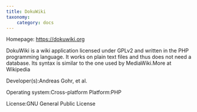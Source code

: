 ```yaml
---
title: DokuWiki
taxonomy:
    category: docs
---
```


Homepage: https://dokuwiki.org

DokuWiki is a wiki application licensed under GPLv2 and written in the PHP programming language. It works on plain text files and thus does not need a database. Its syntax is similar to the one used by MediaWiki.More at Wikipedia

Developer(s):Andreas Gohr, et al.

Operating system:Cross-platform
Platform:PHP

License:GNU General Public License

